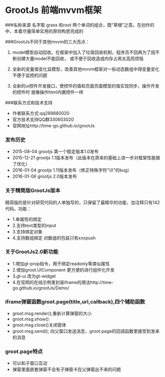 GrootJs 前端mvvm框架
=======
###名称来源
名字取 grass 和root 两个单词的组合，既“草根”之意。在创作的中，本着尽量简单实用的原则构思完成的
  
###GrootJs不同于其他mvvm的三大亮点：

1. model模型自动回收。在框架中加入了垃圾回收机制，程序员不回再为了因不断创建大量model不能回收，
  或不便于回收造成内存占用太高而烦恼

2. 全新的变量值变化监模型，改善其他mvvm框架对一些动态数组中得变量变化不便于监控的问题

3. 全新的ui控件开发接口，使控件的值和页面页面模型的值实现同步，操作开发的控件时 就像操作html内置控件一样

###联系方式和技术支持

+ 作者联系方式:qq289880020
+ 官方技术支持QQ群330603020
+ 官网地址http://time-go.github.io/grootJs

### 发布历史
+ 2015-08-04  grootjs 第一个稳定版本1.0发布
+ 2015-12-21  grootjs 1.1版本发布（此版本在原来的基础上进一步对框架性能做了优化）
+ 2016-01-04  grootjs 1.11版本发布（修正特殊字符"\0"的bug）
+ 2016-01-06  grootjs 2.0版本发布

### 关于精简版GrootJs版本
精简版的是针对研究代码的人单独写的，只保留了最精华的功能，加注释只有142代码。功能：
+ 1.单属性的绑定
+ 2.支持text类型的input
+ 3.支持绑定对象
+ 4.支持数组绑定 对数组的包装只有xxxpush


### 关于GrootJs2.0新功能
+ 1.增加gt-prop指令，用于绑定readonly等类似属性
+ 2.增加groot.UIComponent 更方便的进行组件化开发
+ 3.gt-ui 改为gt-widget
+ 4.在官网的在线示例里封装iframe的用法http://time-go.github.io/grootJs/Demo/

### iframe弹窗函数groot.page(title,url,callback),四个辅助函数
+ groot.msg.render();重新计算弹窗的大小
+ groot.msg.show()
+ groot.msg.close()关闭窗体
+ groot.msg.send(); 向父窗口发送消息，groot.page的回调函数里接受到发来的消息

### groot.page特点
+ 可以和子窗口互动
+ 弹窗里面嵌套弹窗不会有子弹窗卡在父弹窗出不来的问题
